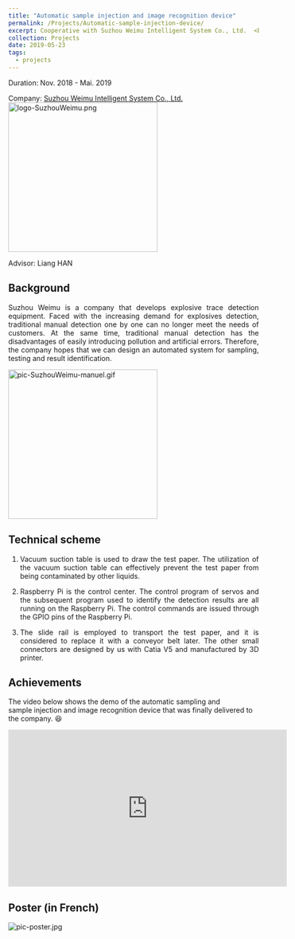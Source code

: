 ```yaml
---
title: "Automatic sample injection and image recognition device"
permalink: /Projects/Automatic-sample-injection-device/
excerpt: Cooperative with Suzhou Weimu Intelligent System Co., Ltd.  <br/> <a href="https://jianhua-WANG-BUAA.github.io/Projects/Automatic-sample-injection-device/"><img src="https://jianhua-WANG-BUAA.github.io/images/Automatic-sample-injection-device.png" alt="Automatic-sample-injection-device.png" border="0" width="500" /></a>
collection: Projects
date: 2019-05-23
tags:
  - projects
---
```


Duration: Nov. 2018 - Mai. 2019

Company:  [Suzhou Weimu Intelligent System Co., Ltd.](http://www.weimutech.com/) <img src="https://jianhua-WANG-BUAA.github.io/images/logo-SuzhouWeimu.png" alt="logo-SuzhouWeimu.png" border="0" width="300" />

Advisor: Liang HAN

## Background

<!-- 苏州微木是一家研制爆炸物痕迹检测设备的公司。面对逐步增加的爆炸物检测的需要，传统的人工逐个检测已经无法满足客户的需求。同时，传统的人工检测存在容易引入污染、存在人工误差等缺点。因此，公司希望我们能够设计一套实现采样、检测和结果识别的自动化系统。 -->

<p style="text-align:justify; text-justify:inter-ideograph;">
Suzhou Weimu is a company that develops explosive trace detection equipment. Faced with the increasing demand for explosives detection, traditional manual detection one by one can no longer meet the needs of customers. At the same time, traditional manual detection has the disadvantages of easily introducing pollution and artificial errors. Therefore, the company hopes that we can design an automated system for sampling, testing and result identification.
</p>

<img src="https://jianhua-WANG-BUAA.github.io/images/pic-SuzhouWeimu-manuel.gif" alt="pic-SuzhouWeimu-manuel.gif" border="0" width="300"/>

## Technical scheme

<!-- 1.	通信方面，该项目使用ROS搭建通信网络。导航定位系统通过ROS节点将导航信息发送至地面站，地面站将控制指令通过ROS节点发送到处于同一局域网的无人车，实现对无人车编队的反馈控制。
2.	导航方面，该项目采用UWB定位系统来获取无人车编队的实时位置信息，采用外置的惯性测量单元获取无人车的偏航信息。并将这些信息通过ROS发送到地面站。
3.	无人车平台搭建方面，使用自组装的万向轮无人车，搭载机械手，通过树莓派实现和地面站的信息交换，并通过树莓派控制无人车的运动和机械手的动作。
4.	协同控制方面，我们通过ROS机器人系统收集并整合无人车的位置、偏航信息，并将信息传入地面站主控程序，通过协同控制算法计算导航数据和设定的表演轨迹得到控制指令。最后将控制指令发送给无人车，实现整个系统的闭环反馈控制。 -->

1. <p style="text-align:justify; text-justify:inter-ideograph;">Vacuum suction table is used to draw the test paper. The utilization of the vacuum suction table can effectively prevent the test paper from being contaminated by other liquids.</p>
2. <p style="text-align:justify; text-justify:inter-ideograph;">Raspberry Pi is the control center. The control program of servos and the subsequent program used to identify the detection results are all running on the Raspberry Pi. The control commands are issued through the GPIO pins of the Raspberry Pi.</p>
3. <p style="text-align:justify; text-justify:inter-ideograph;">The slide rail is employed to transport the test paper, and it is considered to replace it with a conveyor belt later. The other small connectors are designed by us with Catia V5 and manufactured by 3D printer.</p>


## Achievements

The video below shows the demo of the automatic sampling and sample injection and image recognition device that was finally delivered to the company. 😆

  <iframe width="560" height="315" src="https://www.youtube.com/embed/Ulxlb1NkKak" frameborder="0" allow="accelerometer; autoplay; encrypted-media; gyroscope; picture-in-picture" allowfullscreen></iframe>


## Poster (in French)

  <img src="https://jianhua-WANG-BUAA.github.io/images/pic-poster.jpg" alt="pic-poster.jpg" border="0"/>
